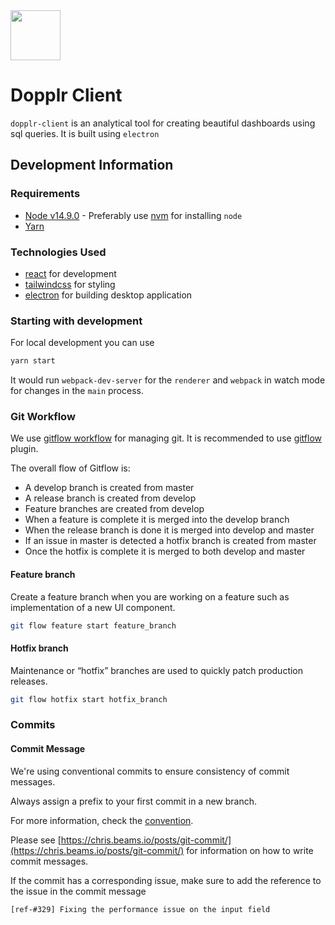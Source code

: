<img src="./assets/icons/logo.ico" width="80px" />

# Dopplr Client

`dopplr-client` is an analytical tool for creating beautiful dashboards using sql queries. It is built using `electron`

## Development Information

### Requirements

- [Node v14.9.0](https://nodejs.org/) - Preferably use [nvm](https://github.com/nvm-sh/nvm) for installing `node`
- [Yarn](https://classic.yarnpkg.com/en/docs/install#mac-stable)

### Technologies Used

- [react](https://reactjs.org/) for development
- [tailwindcss](https://tailwindcss.com/) for styling
- [electron](https://www.electronjs.org/) for building desktop application

### Starting with development

For local development you can use

```sh
yarn start
```

It would run `webpack-dev-server` for the `renderer` and `webpack` in watch mode for changes in the `main` process.

### Git Workflow

We use [gitflow workflow](https://www.atlassian.com/git/tutorials/comparing-workflows/gitflow-workflow) for managing git. It is recommended to use [gitflow](https://github.com/nvie/gitflow/wiki/Installation) plugin.

The overall flow of Gitflow is:

- A develop branch is created from master
- A release branch is created from develop
- Feature branches are created from develop
- When a feature is complete it is merged into the develop branch
- When the release branch is done it is merged into develop and master
- If an issue in master is detected a hotfix branch is created from master
- Once the hotfix is complete it is merged to both develop and master

#### Feature branch

Create a feature branch when you are working on a feature such as implementation of a new UI component.

```sh
git flow feature start feature_branch
```

#### Hotfix branch

Maintenance or “hotfix” branches are used to quickly patch production releases.

```sh
git flow hotfix start hotfix_branch
```

### Commits

#### Commit Message

We're using conventional commits to ensure consistency of commit messages.

Always assign a prefix to your first commit in a new branch.

For more information, check the [convention](https://www.conventionalcommits.org/en/v1.0.0/).

Please see [https://chris.beams.io/posts/git-commit/](https://chris.beams.io/posts/git-commit/) for information on how to write commit messages.

If the commit has a corresponding issue, make sure to add the reference to the issue in the commit message

```git
[ref-#329] Fixing the performance issue on the input field
```
